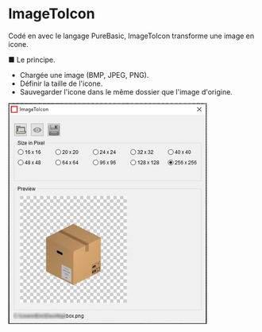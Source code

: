 # ImageToIcon
Codé en avec le langage PureBasic, ImageToIcon transforme une image en icone.

■ Le principe.
- Chargée une image (BMP, JPEG, PNG).
- Définir la taille de l'icone.
- Sauvegarder l'icone dans le même dossier que l'image d'origine.

![](ImageToIcon.jpg) 
